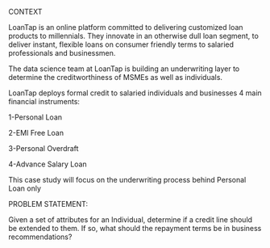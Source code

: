 CONTEXT

LoanTap is an online platform committed to delivering customized loan products to millennials. They innovate in an otherwise dull loan segment, to deliver instant, flexible loans on consumer friendly terms to salaried professionals and businessmen.

The data science team at LoanTap is building an underwriting layer to determine the creditworthiness of MSMEs as well as individuals.

LoanTap deploys formal credit to salaried individuals and businesses 4 main financial instruments:

1-Personal Loan

2-EMI Free Loan

3-Personal Overdraft

4-Advance Salary Loan

This case study will focus on the underwriting process behind Personal Loan only

PROBLEM STATEMENT:

Given a set of attributes for an Individual, determine if a credit line should be extended to them. If so, what should the repayment terms be in business recommendations?
